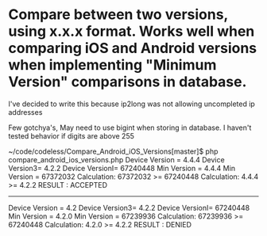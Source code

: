 # Compare between two versions, using x.x.x format. Works well when comparing iOS and Android versions when implementing "Minimum Version" comparisons in database.

I've decided to write this because ip2long was not allowing uncompleted ip addresses 

Few gotchya's, 
May need to use bigint when storing in database.
I haven't tested behavior if digits are above 255


~/code/codeless/Compare_Android_iOS_Versions[master]$ php compare_android_ios_versions.php
Device Version = 4.4.4
Device Version3= 4.2.2
Device VersionI= 67240448
Min Version    = 4.4.4
Min Version    = 67372032
Calculation: 67372032 >= 67240448
Calculation: 4.4.4 >= 4.2.2
RESULT     : ACCEPTED


----------
Device Version = 4.2
Device Version3= 4.2.2
Device VersionI= 67240448
Min Version    = 4.2.0
Min Version    = 67239936
Calculation: 67239936 >= 67240448
Calculation: 4.2.0 >= 4.2.2
RESULT     : DENIED


